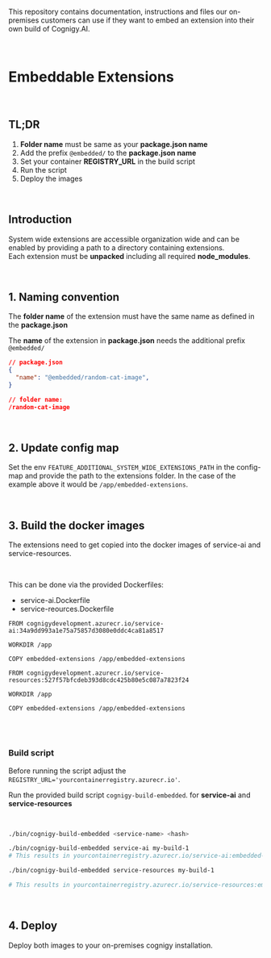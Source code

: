 

This repository contains documentation, instructions and files our on-premises customers can use if they want to embed an extension into their own build of Cognigy.AI.

<br>

# Embeddable Extensions

<br>

## TL;DR
1. **Folder name** must be same as your **package.json name**
2. Add the prefix `@embedded/` to the **package.json name**
3. Set your container **REGISTRY_URL** in the build script 
4. Run the script
5. Deploy the images

<br>

## Introduction

System wide extensions are accessible organization wide and can be enabled by providing a path to a directory containing extensions. 
<br> 
Each extension must be **unpacked** including all required **node_modules**.


<br>

## 1. Naming convention

The **folder name** of the extension must have the same name as defined in the **package.json**


The **name** of the extension in **package.json** needs the additional prefix `@embedded/`

```json
// package.json
{
  "name": "@embedded/random-cat-image",    
}

// folder name:
/random-cat-image
```

<br>

## 2. Update config map

Set the env `FEATURE_ADDITIONAL_SYSTEM_WIDE_EXTENSIONS_PATH` in the config-map and provide the path to the extensions folder. In the case of the example above it would be `/app/embedded-extensions`.

<br>

## 3. Build the docker images

The extensions need to get copied into the docker images of service-ai and service-resources. 

<br> 

This can be done via the provided Dockerfiles:
 - service-ai.Dockerfile 
 - service-reources.Dockerfile


```docker
FROM cognigydevelopment.azurecr.io/service-ai:34a9dd993a1e75a75857d3080e0ddc4ca81a8517

WORKDIR /app

COPY embedded-extensions /app/embedded-extensions
```

```docker
FROM cognigydevelopment.azurecr.io/service-resources:527f57bfcdeb393d8cdc425b80e5c087a7823f24

WORKDIR /app

COPY embedded-extensions /app/embedded-extensions
``` 

<br><br>

### Build script

Before running the script adjust the `REGISTRY_URL='yourcontainerregistry.azurecr.io'`.

Run the provided build script `cognigy-build-embedded`. for **service-ai** and **service-resources**

<br>

```bash
./bin/cognigy-build-embedded <service-name> <hash>

./bin/cognigy-build-embedded service-ai my-build-1
# This results in yourcontainerregistry.azurecr.io/service-ai:embedded-extensions-my-build-1
```

```bash
./bin/cognigy-build-embedded service-resources my-build-1

# This results in yourcontainerregistry.azurecr.io/service-resources:embedded-extensions-my-build-1
```

<br>

## 4. Deploy 

Deploy both images to your on-premises cognigy installation.

<br>


<br><br>


